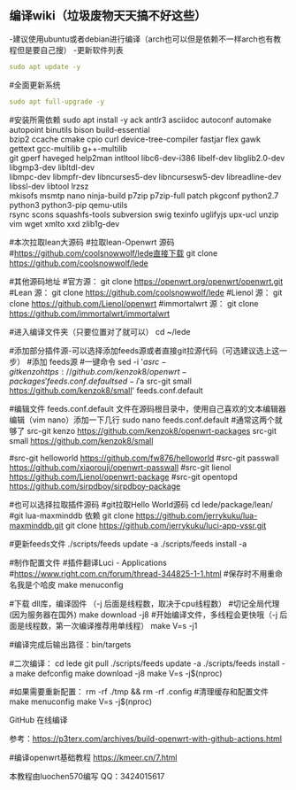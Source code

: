 ## 编译wiki（垃圾废物天天搞不好这些）

-建议使用ubuntu或者debian进行编译（arch也可以但是依赖不一样arch也有教程但是要自己搜）
-更新软件列表
```yaml
sudo apt update -y
```
#全面更新系统
```yaml
sudo apt full-upgrade -y
```
#安装所需依赖
sudo apt install -y ack antlr3 asciidoc autoconf automake autopoint binutils bison build-essential \
bzip2 ccache cmake cpio curl device-tree-compiler fastjar flex gawk gettext gcc-multilib g++-multilib \
git gperf haveged help2man intltool libc6-dev-i386 libelf-dev libglib2.0-dev libgmp3-dev libltdl-dev \
libmpc-dev libmpfr-dev libncurses5-dev libncursesw5-dev libreadline-dev libssl-dev libtool lrzsz \
mkisofs msmtp nano ninja-build p7zip p7zip-full patch pkgconf python2.7 python3 python3-pip qemu-utils \
rsync scons squashfs-tools subversion swig texinfo uglifyjs upx-ucl unzip vim wget xmlto xxd zlib1g-dev


#本次拉取lean大源码
#拉取lean-Openwrt 源码
#https://github.com/coolsnowwolf/lede直接下载
git clone https://github.com/coolsnowwolf/lede

#其他源码地址
#官方源：
git clone https://openwrt.org/openwrt/openwrt.git
#Lean 源：
git clone https://github.com/coolsnowwolf/lede
#Lienol 源：
git clone https://github.com/Lienol/openwrt
#immortalwrt 源：
git clone https://github.com/immortalwrt/immortalwrt


#进入编译文件夹（只要位置对了就可以）
cd ~/lede


#添加部分插件源-可以选择添加feeds源或者直接git拉源代码（可选建议选上这一步）
#添加 feeds源
#一键命令
sed -i '$a src-git kenzo https://github.com/kenzok8/openwrt-packages' feeds.conf.default
sed -i '$a src-git small https://github.com/kenzok8/small' feeds.conf.default

#编辑文件 feeds.conf.default 文件在源码根目录中，使用自己喜欢的文本编辑器编辑（vim nano）添加一下几行
sudo nano feeds.conf.default
#通常这两个就够了
src-git kenzo https://github.com/kenzok8/openwrt-packages
src-git small https://github.com/kenzok8/small 

#src-git helloworld https://github.com/fw876/helloworld
#src-git passwall https://github.com/xiaorouji/openwrt-passwall
#src-git lienol https://github.com/Lienol/openwrt-package
#src-git opentopd  https://github.com/sirpdboy/sirpdboy-package

#也可以选择拉取插件源码
#git拉取Hello World源码
cd lede/package/lean/ 
#git lua-maxminddb 依赖 
git clone https://github.com/jerrykuku/lua-maxminddb.git
git clone https://github.com/jerrykuku/luci-app-vssr.git  


#更新feeds文件
./scripts/feeds update -a
./scripts/feeds install -a


#制作配置文件
#插件翻译Luci - Applications
#https://www.right.com.cn/forum/thread-344825-1-1.html
#保存时不用重命名我是个哈皮
make menuconfig


#下载 dll库，编译固件 （-j 后面是线程数，取决于cpu线程数）
#切记全局代理(因为服务器在国外)
make download -j8
#开始编译文件，多线程会更快哦（-j 后面是线程数，第一次编译推荐用单线程）
make V=s -j1

#编译完成后输出路径：bin/targets


#二次编译：
cd lede
git pull
./scripts/feeds update -a 
./scripts/feeds install -a
make defconfig
make download -j8
make V=s -j$(nproc)


#如果需要重新配置：
rm -rf ./tmp && rm -rf .config #清理缓存和配置文件
make menuconfig
make V=s -j$(nproc)


GitHub 在线编译

参考：https://p3terx.com/archives/build-openwrt-with-github-actions.html

#编译openwrt基础教程
https://kmeer.cn/7.html

本教程由luochen570编写
QQ：3424015617
